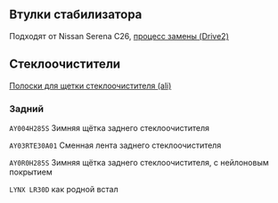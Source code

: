 ## Втулки стабилизатора

Подходят от Nissan Serena C26, [<i class="fa fa-external-link" aria-hidden="true"></i> процесс замены (Drive2)](https://www.drive2.ru/l/630273601219598662/?m=630308235835867355&page=0#a630308235835867355)

## Стеклоочистители

[<i class="fa fa-external-link" aria-hidden="true"></i> Полоски для щетки стеклоочистителя (ali)](https://aliexpress.ru/item/32811127036.html)

### Задний

`AY004H285S` Зимняя щётка заднего стеклоочистителя

`AY03RTE30A01` Сменная лента заднего стеклоочистителя

`AY0R0H285S` Зимняя щётка заднего стеклоочистителя, с нейлоновым покрытием

`LYNX LR30D` как родной встал
